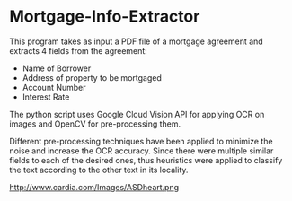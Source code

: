 # Mortgage-Info-Extractor
This program takes as input a PDF file of a mortgage agreement and extracts 4 fields from the agreement:
  - Name of Borrower
  - Address of property to be mortgaged
  - Account Number
  - Interest Rate
  
The python script uses Google Cloud Vision API for applying OCR on images and OpenCV for pre-processing them.

Different pre-processing techniques have been applied to minimize the noise and increase the OCR accuracy. Since there were multiple similar fields to each of the desired ones, thus heuristics were applied to classify the text according to the other text in its locality. 

http://www.cardia.com/Images/ASDheart.png
